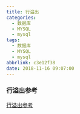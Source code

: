 ```yaml
---
title: 行溢出
categories:
  - 数据库
  - MYSQL
  - mysql
tags:
  - 数据库
  - MYSQL
  - mysql
abbrlink: c3e12f38
date: 2018-11-16 09:07:00
---
```

### 行溢出参考

[行溢出参考](https://keithlan.github.io/2016/04/07/idb_biger/)

